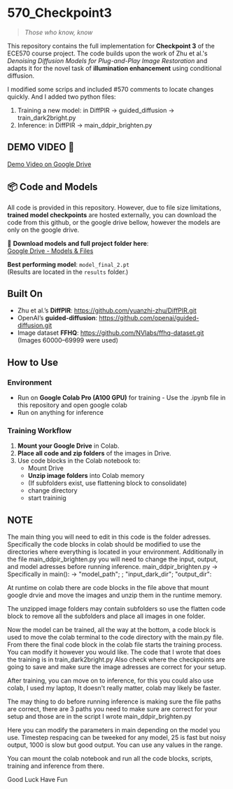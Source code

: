 # 570_Checkpoint3
> *Those who know, know*

This repository contains the full implementation for **Checkpoint 3** of the ECE570 course project. The code builds upon the work of Zhu et al.'s *Denoising Diffusion Models for Plug-and-Play Image Restoration* and adapts it for the novel task of **illumination enhancement** using conditional diffusion.

I modified some scrips and included #570 comments to locate changes quickly. And I added two python files:
1. Training a new model: in DiffPIR -> guided_diffusion -> train_dark2bright.py
2. Inference: in DiffPIR -> main_ddpir_brighten.py

## DEMO VIDEO 🎥
[Demo Video on Google Drive](https://drive.google.com/file/d/1l811tM6O5mRNnPH54qx6yOt_EQHtCn_X/view?usp=drive_link)

## 📦 Code and Models
All code is provided in this repository. However, due to file size limitations, **trained model checkpoints** are hosted externally, you can download the code from this github, or the google drive bellow, however the models are only on the google drive.

📁 **Download models and full project folder here**:  
[Google Drive - Models & Files](https://drive.google.com/drive/folders/1QHVOziEfOcHl37DD9FxHPBuP8jrvPP2F?usp=sharing)

**Best performing model**: `model_final_2.pt`  
(Results are located in the `results` folder.)

## Built On

- Zhu et al.’s **DiffPIR**:
  https://github.com/yuanzhi-zhu/DiffPIR.git
- OpenAI’s **guided-diffusion**:
  https://github.com/openai/guided-diffusion.git
- Image dataset **FFHQ**: https://github.com/NVlabs/ffhq-dataset.git
    (Images 60000–69999 were used)

## How to Use

### Environment

- Run on **Google Colab Pro (A100 GPU)** for training - Use the .ipynb file in this repository and open google  colab
- Run on anything for inference

### Training Workflow

1. **Mount your Google Drive** in Colab.
2. **Place all code and zip folders** of the images in Drive.
3. Use code blocks in the Colab notebook to:
   - Mount Drive
   - **Unzip image folders** into Colab memory
   - (If subfolders exist, use flattening block to consolidate)
   - change directory
   - start traininig

## NOTE
The main thing you will need to edit in this code is the folder adresses. Specifically the code blocks in colab should be modified to use the directories where everything is located in your environment. Additionally in the file main_ddpir_brighten.py you will need to change the input, output, and model adresses before running inference.
main_ddpir_brighten.py -> Specifically in main(): -> "model_path"; ; "input_dark_dir"; "output_dir":

At runtime on colab there are code blocks in the file above that mount google drvie and move the images and unzip them in the runtime memory.

The unzipped image folders may contain subfolders so use the flatten code block to remove all the subfolders and place all images in one folder.

Now the model can be trained, all the way at the bottom, a code block is used to move the colab terminal to the code directory with the main.py file. From there the final code block in the colab file starts the training process. You can modify it however you would like. The code that I wrote that does the training is in train_dark2bright.py
Also check where the checkpoints are going to save and make sure the image adresses are correct for your setup.

After training, you can move on to inference, for this you could also use colab, I used my laptop, It doesn't really matter, colab may likely be faster.

The may thing to do before running inference is making sure the file paths are correct, there are 3 paths you need to make sure are correct for your setup and those are in the script I wrote main_ddpir_brighten.py

Here you can modify the parameters in main depending on the model you use. Timestep respacing can be tweeked for any model, 25 is fast but noisy output, 1000 is slow but good output. You can use any values in the range.

You can mount the colab notebook and run all the code blocks, scripts, training and inference from there.

Good Luck Have Fun

